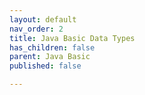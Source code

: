 ```yaml
---
layout: default
nav_order: 2
title: Java Basic Data Types
has_children: false
parent: Java Basic
published: false

---
```

